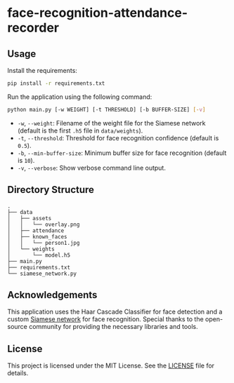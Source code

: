# face-recognition-attendance-recorder

## Usage

Install the requirements:
```sh
pip install -r requirements.txt
```

Run the application using the following command:
```sh
python main.py [-w WEIGHT] [-t THRESHOLD] [-b BUFFER-SIZE] [-v]
```

- `-w`, `--weight`: Filename of the weight file for the Siamese network (default is the first `.h5` file in `data/weights`).
- `-t`, `--threshold`: Threshold for face recognition confidence (default is `0.5`).
- `-b`, `--min-buffer-size`: Minimum buffer size for face recognition (default is `10`).
- `-v`, `--verbose`: Show verbose command line output.

## Directory Structure

```
.
├── data
│   ├── assets
│   │   └── overlay.png
│   ├── attendance
│   ├── known_faces
│   │   └── person1.jpg
│   └── weights
│       └── model.h5
├── main.py
├── requirements.txt
└── siamese_network.py
```

## Acknowledgements

This application uses the Haar Cascade Classifier for face detection and a custom [Siamese network](https://github.com/nevoit/Siamese-Neural-Networks-for-One-shot-Image-Recognition/) for face recognition. Special thanks to the open-source community for providing the necessary libraries and tools.

## License

This project is licensed under the MIT License. See the [LICENSE](LICENSE) file for details.

